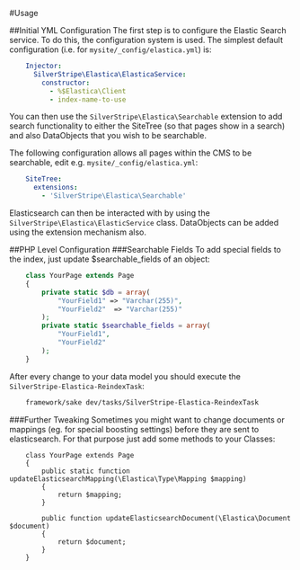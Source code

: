 #Usage

##Initial YML Configuration
The first step is to configure the Elastic Search service. To do this, the configuration system
is used. The simplest default configuration (i.e. for `mysite/_config/elastica.yml`) is:

```yml
	Injector:
	  SilverStripe\Elastica\ElasticaService:
		constructor:
		  - %$Elastica\Client
		  - index-name-to-use
```

You can then use the `SilverStripe\Elastica\Searchable` extension to add search functionality
to either the SiteTree (so that pages show in a search) and also DataObjects that you wish to be
searchable.

The following configuration allows all pages within the CMS to be searchable, edit e.g. `mysite/_config/elastica.yml`:
```yml
	SiteTree:
	  extensions:
		- 'SilverStripe\Elastica\Searchable'
```
Elasticsearch can then be interacted with by using the `SilverStripe\Elastica\ElasticService` class.  DataObjects can be
added using the extension mechanism also.

##PHP Level Configuration
###Searchable Fields
To add special fields to the index, just update $searchable_fields of an object:
```php
	class YourPage extends Page
	{
		private static $db = array(
			"YourField1" => "Varchar(255)",
			"YourField2"  => "Varchar(255)"
		);
		private static $searchable_fields = array(
			"YourField1",
			"YourField2"
		);
	}
```
After every change to your data model you should execute the `SilverStripe-Elastica-ReindexTask`:

```bash
	framework/sake dev/tasks/SilverStripe-Elastica-ReindexTask
```

###Further Tweaking
Sometimes you might want to change documents or mappings (eg. for special boosting settings) before they are sent to elasticsearch.
For that purpose just add some methods to your Classes:

```
	class YourPage extends Page
	{
		public static function updateElasticsearchMapping(\Elastica\Type\Mapping $mapping)
		{
			return $mapping;
		}

		public function updateElasticsearchDocument(\Elastica\Document $document)
		{
			return $document;
		}
	}
```

